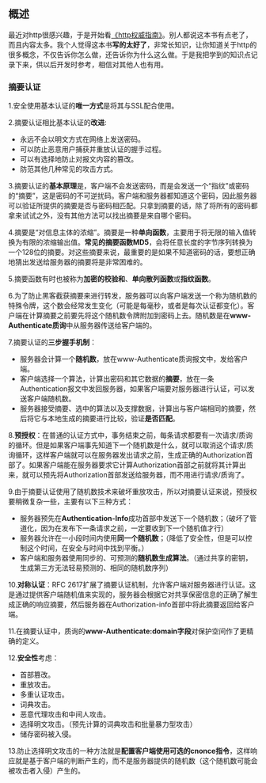 ## 概述

最近对http很感兴趣，于是开始看[《http权威指南》](https://book.douban.com/subject/10746113/)。别人都说这本书有点老了，而且内容太多。我个人觉得这本书**写的太好了**，非常长知识，让你知道关于http的很多概念，不仅告诉你怎么做，还告诉你为什么这么做。于是我把学到的知识点记录下来，供以后开发时参考，相信对其他人也有用。

### 摘要认证

1.安全使用基本认证的**唯一方式**是将其与SSL配合使用。

2.摘要认证相比基本认证的**改进**:
- 永远不会以明文方式在网络上发送密码。
- 可以防止恶意用户捕获并重放认证的握手过程。
- 可以有选择地防止对报文内容的篡改。
- 防范其他几种常见的攻击方式。

3.摘要认证的**基本原理**是，客户端不会发送密码，而是会发送一个“指纹”或密码的“摘要”，这是密码的不可逆扰码。客户端和服务器都知道这个密码，因此服务器可以验证所提供的摘要是否与密码相匹配。只拿到摘要的话，除了将所有的密码都拿来试试之外，没有其他方法可以找出摘要是来自哪个密码。

4.摘要是“对信息主体的浓缩”。摘要是一种**单向函数**，主要用于将无限的输入值转换为有限的浓缩输出值。**常见的摘要函数MD5**，会将任意长度的字节序列转换为一个128位的摘要。对这些摘要来说，最重要的是如果不知道密码的话，要想正确地猜出发送给服务器的摘要将是非常困难的。

5.摘要函数有时也被称为**加密的校验和**、**单向散列函数**或**指纹函数**。

6.为了防止黑客截获摘要来进行转发，服务器可以向客户端发送一个称为随机数的特殊令牌，这个数会经常发生变化（可能是每毫秒，或者是每次认证都变化）。客户端在计算摘要之前要先将这个随机数令牌附加到密码上去。随机数是在**www-Authenticate质询**中从服务器传送给客户端的。

7.摘要认证的**三步握手机制**：
- 服务器会计算一个**随机数**，放在www-Authenticate质询报文中，发给客户端。
- 客户端选择一个算法，计算出密码和其它数据的**摘要**，放在一条Authentication报文中发回服务器，如果客户端要对服务器进行认证，可以发送客户端随机数。
- 服务器接受摘要、选中的算法以及支撑数据，计算出与客户端相同的摘要，然后将它与本地生成的摘要进行比较，验证**是否匹配**。

8.**预授权**：在普通的认证方式中，事务结束之前，每条请求都要有一次请求/质询的循环。但是如果客户端事先知道下一个随机数是什么，就可以取消这个请求/质询循环，这样客户端就可以在服务器发出请求之前，生成正确的Authorization首部了。如果客户端能在服务器要求它计算Authorization首部之前就将其计算出来，就可以预先将Authorization首部发送给服务器，而不用进行请求/质询了。

9.由于摘要认证使用了随机数技术来破坏重放攻击，所以对摘要认证来说，预授权要稍微复杂一些，主要有以下三种方式：
- 服务器预先在**Authentication-Info**成功首部中发送下一个随机数；（破坏了管道化，因为在发布下一条请求之前，一定要收到下一个随机值才行）
- 服务器允许在一小段时间内使用**同一个随机数**；（降低了安全性，但是可以控制这个时间，在安全与时间中找到平衡。）
- 客户端和服务器使用同步的、可预测的**随机数生成算法**。（通过共享的密钥，生成第三方无法轻易预测的、相同的随机数序列）

10.**对称认证**：RFC 2617扩展了摘要认证机制，允许客户端对服务器进行认证。这是通过提供客户端随机值来实现的，服务器会根据它对共享保密信息的正确了解生成正确的响应摘要，然后服务器在Authorization-info首部中将此摘要返回给客户端。

11.在摘要认证中，质询的**www-Authenticate:domain字段**对保护空间作了更精确的定义。

12.**安全性**考虑：
- 首部篡改。
- 重放攻击。
- 多重认证攻击。
- 词典攻击。
- 恶意代理攻击和中间人攻击。
- 选择明文攻击。（预先计算的词典攻击和批量暴力型攻击）
- 储存密码被入侵。

13.防止选择明文攻击的一种方法就是**配置客户端使用可选的cnonce指令**，这样响应就是基于客户端的判断产生的，而不是服务器提供的随机数（这个随机数可能会被攻击者入侵）产生的。



